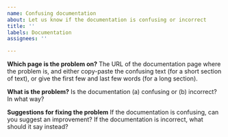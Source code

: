 ```yaml
---
name: Confusing documentation
about: Let us know if the documentation is confusing or incorrect
title: ''
labels: Documentation
assignees: ''

---
```


**Which page is the problem on?**
The URL of the documentation page where the problem is, and either copy-paste the confusing text (for a short section of text), or give the first few and last few words (for a long section).

**What is the problem?**
Is the documentation (a) confusing or (b) incorrect? In what way?

**Suggestions for fixing the problem**
If the documentation is confusing, can you suggest an improvement? If the documentation is incorrect, what should it say instead?
